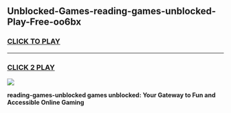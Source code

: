 
## Unblocked-Games-reading-games-unblocked-Play-Free-oo6bx
<h3>
<a href="https://premium76.site?title=reading-games-unblocked&ref=20A">CLICK TO PLAY</a></h3>
<hr>

<h3>
<a href="https://premium76.site?title=reading-games-unblocked&ref=20A">CLICK 2 PLAY</a>
  
</h3>

<a href="https://premium76.site?title=reading-games-unblocked&ref=20A"><img src="https://clearcache.store/games.png"></a>


**reading-games-unblocked games unblocked: Your Gateway to Fun and Accessible Online Gaming**
